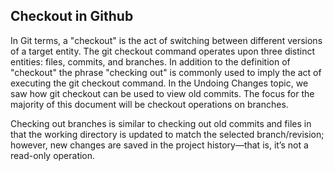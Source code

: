 ## Checkout in Github

In Git terms, a "checkout" is the act of switching between different versions of a target entity. The git checkout command operates upon three distinct entities: files, commits, and branches. In addition to the definition of "checkout" the phrase "checking out" is commonly used to imply the act of executing the git checkout command. In the Undoing Changes topic, we saw how git checkout can be used to view old commits. The focus for the majority of this document will be checkout operations on branches.

Checking out branches is similar to checking out old commits and files in that the working directory is updated to match the selected branch/revision; however, new changes are saved in the project history—that is, it’s not a read-only operation.